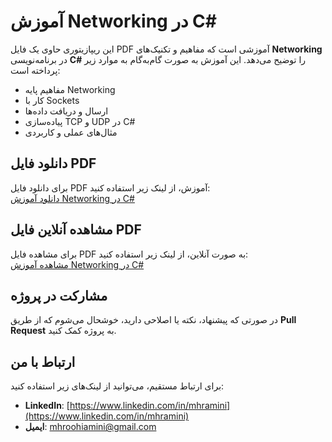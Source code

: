 # آموزش Networking در C#

این ریپازیتوری حاوی یک فایل PDF آموزشی است که مفاهیم و تکنیک‌های **Networking** در برنامه‌نویسی **C#** را توضیح می‌دهد. این آموزش به صورت گام‌به‌گام به موارد زیر پرداخته است:

- مفاهیم پایه Networking
- کار با Sockets
- ارسال و دریافت داده‌ها
- پیاده‌سازی TCP و UDP در C#
- مثال‌های عملی و کاربردی

## دانلود فایل PDF

برای دانلود فایل PDF آموزش، از لینک زیر استفاده کنید:  
[دانلود آموزش Networking در C#](./c-sharp-networking-document.pdf)

## مشاهده آنلاین فایل PDF

برای مشاهده فایل PDF به صورت آنلاین، از لینک زیر استفاده کنید:  
[مشاهده آموزش Networking در C#](https://mohamadhoseinroohiamini.github.io/csharp-networking-tutorial/)


## مشارکت در پروژه

در صورتی که پیشنهاد، نکته یا اصلاحی دارید، خوشحال می‌شوم که از طریق **Pull Request** به پروژه کمک کنید.

## ارتباط با من

برای ارتباط مستقیم، می‌توانید از لینک‌های زیر استفاده کنید:  
- **LinkedIn**: [https://www.linkedin.com/in/mhramini](https://www.linkedin.com/in/mhramini)  
- **ایمیل**: [mhroohiamini@gmail.com](mailto:mhroohiamini@gmail.com)
